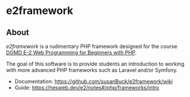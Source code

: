 # e2framework

## About
*e2framework* is a rudimentary PHP framework designed for the course [DGMD E-2 Web Programming for Beginners with PHP](https://hesweb.dev/e2).

The goal of this software is to provide students an introduction to working with more advanced PHP frameworks such as Laravel and/or Symfony.

+ Documentation: <https://github.com/susanBuck/e2framework/wiki>
+ Guide: <https://hesweb.dev/e2/notes#/php/frameworks/intro>
